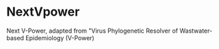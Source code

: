 # NextVpower
Next V-Power, adapted from "Virus Phylogenetic Resolver of Wastwater-based Epidemiology (V-Power)
